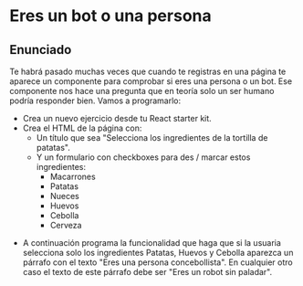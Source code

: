 # Eres un bot o una persona

## Enunciado

Te habrá pasado muchas veces que cuando te registras en una página te aparece un componente para comprobar si eres una persona o un bot. Ese componente nos hace una pregunta que en teoría solo un ser humano podría responder bien. Vamos a programarlo:

- Crea un nuevo ejercicio desde tu React starter kit.
- Crea el HTML de la página con:
  - Un título que sea "Selecciona los ingredientes de la tortilla de patatas".
  - Y un formulario con checkboxes para des / marcar estos ingredientes:
    - Macarrones
    - Patatas
    - Nueces
    - Huevos
    - Cebolla
    - Cerveza

* A continuación programa la funcionalidad que haga que si la usuaria selecciona solo los ingredientes Patatas, Huevos y Cebolla aparezca un párrafo con el texto "Eres una persona concebollista". En cualquier otro caso el texto de este párrafo debe ser "Eres un robot sin paladar".
